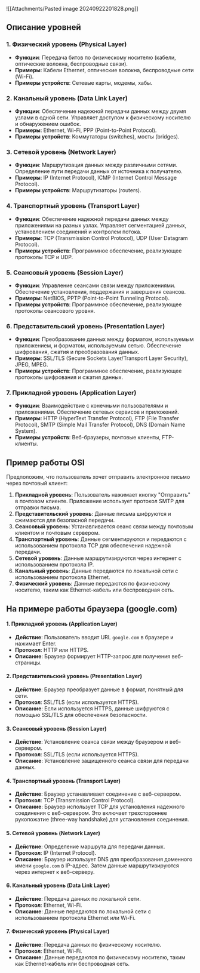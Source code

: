 
![[Attachments/Pasted image 20240922201828.png]]

## Описание уровней

### 1. Физический уровень (Physical Layer)

- **Функции**: Передача битов по физическому носителю (кабели, оптические волокна, беспроводные связи).
- **Примеры**: Кабели Ethernet, оптические волокна, беспроводные сети (Wi-Fi).
- **Примеры устройств**: Сетевые карты, модемы, хабы.

### 2. Канальный уровень (Data Link Layer)

- **Функции**: Обеспечение надежной передачи данных между двумя узлами в одной сети. Управляет доступом к физическому носителю и обнаружением ошибок.
- **Примеры**: Ethernet, Wi-Fi, PPP (Point-to-Point Protocol).
- **Примеры устройств**: Коммутаторы (switches), мосты (bridges).

### 3. Сетевой уровень (Network Layer)

- **Функции**: Маршрутизация данных между различными сетями. Определение пути передачи данных от источника к получателю.
- **Примеры**: IP (Internet Protocol), ICMP (Internet Control Message Protocol).
- **Примеры устройств**: Маршрутизаторы (routers).

### 4. Транспортный уровень (Transport Layer)

- **Функции**: Обеспечение надежной передачи данных между приложениями на разных узлах. Управляет сегментацией данных, установлением соединений и контролем потока.
- **Примеры**: TCP (Transmission Control Protocol), UDP (User Datagram Protocol).
- **Примеры устройств**: Программное обеспечение, реализующее протоколы TCP и UDP.

### 5. Сеансовый уровень (Session Layer)

- **Функции**: Управление сеансами связи между приложениями. Обеспечение установления, поддержания и завершения сеансов.
- **Примеры**: NetBIOS, PPTP (Point-to-Point Tunneling Protocol).
- **Примеры устройств**: Программное обеспечение, реализующее протоколы сеансового уровня.

### 6. Представительский уровень (Presentation Layer)

- **Функции**: Преобразование данных между форматом, используемым приложением, и форматом, используемым сетью. Обеспечение шифрования, сжатия и преобразования данных.
- **Примеры**: SSL/TLS (Secure Sockets Layer/Transport Layer Security), JPEG, MPEG.
- **Примеры устройств**: Программное обеспечение, реализующее протоколы шифрования и сжатия данных.

### 7. Прикладной уровень (Application Layer)

- **Функции**: Взаимодействие с конечными пользователями и приложениями. Обеспечение сетевых сервисов и приложений.
- **Примеры**: HTTP (HyperText Transfer Protocol), FTP (File Transfer Protocol), SMTP (Simple Mail Transfer Protocol), DNS (Domain Name System).
- **Примеры устройств**: Веб-браузеры, почтовые клиенты, FTP-клиенты.

## Пример работы OSI

Предположим, что пользователь хочет отправить электронное письмо через почтовый клиент:

1. **Прикладной уровень**: Пользователь нажимает кнопку "Отправить" в почтовом клиенте. Приложение использует протокол SMTP для отправки письма.
2. **Представительский уровень**: Данные письма шифруются и сжимаются для безопасной передачи.
3. **Сеансовый уровень**: Устанавливается сеанс связи между почтовым клиентом и почтовым сервером.
4. **Транспортный уровень**: Данные сегментируются и передаются с использованием протокола TCP для обеспечения надежной передачи.
5. **Сетевой уровень**: Данные маршрутизируются через интернет с использованием протокола IP.
6. **Канальный уровень**: Данные передаются по локальной сети с использованием протокола Ethernet.
7. **Физический уровень**: Данные передаются по физическому носителю, таким как Ethernet-кабель или беспроводная сеть.

## На примере работы браузера (google.com)

#### 1. Прикладной уровень (Application Layer)
- **Действие**: Пользователь вводит URL `google.com` в браузере и нажимает Enter.
- **Протокол**: HTTP или HTTPS.
- **Описание**: Браузер формирует HTTP-запрос для получения веб-страницы.
#### 2. Представительский уровень (Presentation Layer)
- **Действие**: Браузер преобразует данные в формат, понятный для сети.
- **Протокол**: SSL/TLS (если используется HTTPS).
- **Описание**: Если используется HTTPS, данные шифруются с помощью SSL/TLS для обеспечения безопасности.
#### 3. Сеансовый уровень (Session Layer)
- **Действие**: Установление сеанса связи между браузером и веб-сервером.
- **Протокол**: SSL/TLS (если используется HTTPS).
- **Описание**: Установление защищенного сеанса связи для передачи данных.
#### 4. Транспортный уровень (Transport Layer)
- **Действие**: Браузер устанавливает соединение с веб-сервером.
- **Протокол**: TCP (Transmission Control Protocol).
- **Описание**: Браузер использует TCP для установления надежного соединения с веб-сервером. Это включает трехстороннее рукопожатие (three-way handshake) для установления соединения.
#### 5. Сетевой уровень (Network Layer)
- **Действие**: Определение маршрута для передачи данных.
- **Протокол**: IP (Internet Protocol).
- **Описание**: Браузер использует DNS для преобразования доменного имени `google.com` в IP-адрес. Затем данные маршрутизируются через интернет к веб-серверу.
#### 6. Канальный уровень (Data Link Layer)
- **Действие**: Передача данных по локальной сети.
- **Протокол**: Ethernet, Wi-Fi.
- **Описание**: Данные передаются по локальной сети с использованием протокола Ethernet или Wi-Fi.
#### 7. Физический уровень (Physical Layer)
- **Действие**: Передача данных по физическому носителю.
- **Протокол**: Ethernet, Wi-Fi.
- **Описание**: Данные передаются по физическому носителю, таким как Ethernet-кабель или беспроводная сеть.